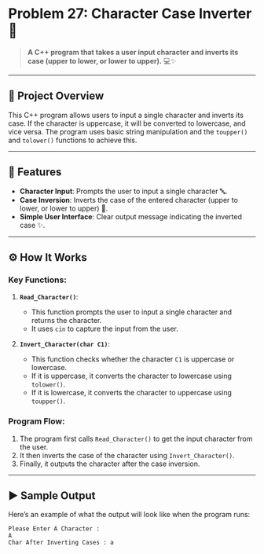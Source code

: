 # Problem 27: Character Case Inverter 🔄

> **A C++ program that takes a user input character and inverts its case (upper to lower, or lower to upper).** 💻✨

---

## 📘 Project Overview
This C++ program allows users to input a single character and inverts its case. If the character is uppercase, it will be converted to lowercase, and vice versa. The program uses basic string manipulation and the `toupper()` and `tolower()` functions to achieve this.

---

## 🌟 Features
- **Character Input**: Prompts the user to input a single character 🔤.
- **Case Inversion**: Inverts the case of the entered character (upper to lower, or lower to upper) 🔄.
- **Simple User Interface**: Clear output message indicating the inverted case ✨.

---

## ⚙️ How It Works

### Key Functions:
1. **`Read_Character()`**:
   - This function prompts the user to input a single character and returns the character.
   - It uses `cin` to capture the input from the user.

2. **`Invert_Character(char C1)`**:
   - This function checks whether the character `C1` is uppercase or lowercase.
   - If it is uppercase, it converts the character to lowercase using `tolower()`.
   - If it is lowercase, it converts the character to uppercase using `toupper()`.

### Program Flow:
1. The program first calls `Read_Character()` to get the input character from the user.
2. It then inverts the case of the character using `Invert_Character()`.
3. Finally, it outputs the character after the case inversion.

---

## ▶️ Sample Output
Here’s an example of what the output will look like when the program runs:

```plaintext
Please Enter A Character : 
A
Char After Inverting Cases : a

